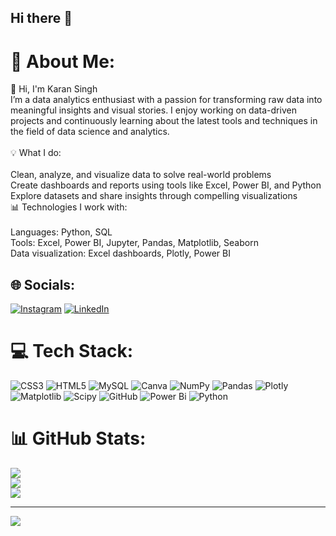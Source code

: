 
## Hi there 👋

# 💫 About Me:
👋 Hi, I'm Karan Singh<br>I’m a data analytics enthusiast with a passion for transforming raw data into meaningful insights and visual stories. I enjoy working on data-driven projects and continuously learning about the latest tools and techniques in the field of data science and analytics.<br><br>💡 What I do:<br><br>Clean, analyze, and visualize data to solve real-world problems<br>Create dashboards and reports using tools like Excel, Power BI, and Python<br>Explore datasets and share insights through compelling visualizations<br>📊 Technologies I work with:<br><br>Languages: Python, SQL<br>Tools: Excel, Power BI, Jupyter, Pandas, Matplotlib, Seaborn<br>Data visualization: Excel dashboards, Plotly, Power BI


## 🌐 Socials:
[![Instagram](https://img.shields.io/badge/Instagram-%23E4405F.svg?logo=Instagram&logoColor=white)](https://instagram.com/https://www.instagram.com/karan_thedatadiver/) [![LinkedIn](https://img.shields.io/badge/LinkedIn-%230077B5.svg?logo=linkedin&logoColor=white)](https://linkedin.com/in/https://www.linkedin.com/in/karan-singh-94bb74248/) 

# 💻 Tech Stack:
![CSS3](https://img.shields.io/badge/css3-%231572B6.svg?style=for-the-badge&logo=css3&logoColor=white) ![HTML5](https://img.shields.io/badge/html5-%23E34F26.svg?style=for-the-badge&logo=html5&logoColor=white) ![MySQL](https://img.shields.io/badge/mysql-4479A1.svg?style=for-the-badge&logo=mysql&logoColor=white) ![Canva](https://img.shields.io/badge/Canva-%2300C4CC.svg?style=for-the-badge&logo=Canva&logoColor=white) ![NumPy](https://img.shields.io/badge/numpy-%23013243.svg?style=for-the-badge&logo=numpy&logoColor=white) ![Pandas](https://img.shields.io/badge/pandas-%23150458.svg?style=for-the-badge&logo=pandas&logoColor=white) ![Plotly](https://img.shields.io/badge/Plotly-%233F4F75.svg?style=for-the-badge&logo=plotly&logoColor=white) ![Matplotlib](https://img.shields.io/badge/Matplotlib-%23ffffff.svg?style=for-the-badge&logo=Matplotlib&logoColor=black) ![Scipy](https://img.shields.io/badge/SciPy-%230C55A5.svg?style=for-the-badge&logo=scipy&logoColor=%white) ![GitHub](https://img.shields.io/badge/github-%23121011.svg?style=for-the-badge&logo=github&logoColor=white) ![Power Bi](https://img.shields.io/badge/power_bi-F2C811?style=for-the-badge&logo=powerbi&logoColor=black) ![Python](https://img.shields.io/badge/python-3670A0?style=for-the-badge&logo=python&logoColor=ffdd54)
# 📊 GitHub Stats:
![](https://github-readme-stats.vercel.app/api?username=KKaranSinghh&theme=dark&hide_border=false&include_all_commits=false&count_private=false)<br/>
![](https://github-readme-streak-stats.herokuapp.com/?user=KKaranSinghh&theme=dark&hide_border=false)<br/>
![](https://github-readme-stats.vercel.app/api/top-langs/?username=KKaranSinghh&theme=dark&hide_border=false&include_all_commits=false&count_private=false&layout=compact)

---
[![](https://visitcount.itsvg.in/api?id=KKaranSinghh&icon=0&color=0)](https://visitcount.itsvg.in)

<!-- Proudly created with GPRM ( https://gprm.itsvg.in ) -->
